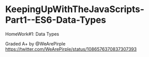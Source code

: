 # KeepingUpWithTheJavaScripts-Part1--ES6-Data-Types
 HomeWork#1: Data Types

Graded A+ by @WeArePirple
https://twitter.com/WeArePirple/status/1086576370837307393
